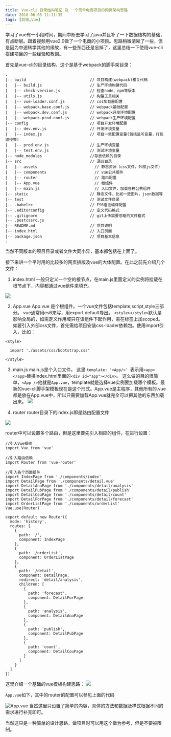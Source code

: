 ```yaml
---
title: Vue-cli 目录结构笔记 及 一个简单电商项目的网页架构思路
date: 2018-06-05 11:11:35
tags: [前端,Vue]
---
```


学习了vue有一小段时间，期间中断去学习了java并且补了一下数据结构的基础，有点断层。跟着视频用vue2.0做了一个电商的小项目。思路稍微清晰了一些，但是因为中途转学其他的缘故，有一些东西还是忘掉了，这里总结一下使用vue-cli搭建项目的一些经验和教训。

首先是vue-cli的目录结构，这个是基于webpack的脚手架目录：

```
.
|-- build                            // 项目构建(webpack)相关代码
|   |-- build.js                     // 生产环境构建代码
|   |-- check-version.js             // 检查node、npm等版本
|   |-- utils.js                     // 构建工具相关
|   |-- vue-loader.conf.js           // css加载器配置
|   |-- webpack.base.conf.js         // webpack基础配置
|   |-- webpack.dev.conf.js          // webpack开发环境配置
|   |-- webpack.prod.conf.js         // webpack生产环境配置
|-- config                           // 项目开发环境配置
|   |-- dev.env.js                   // 开发环境变量
|   |-- index.js                     // 项目一些配置变量(包括监听变量，打包路径等)
|   |-- prod.env.js                  // 生产环境变量
|   |-- test.env.js                  // 测试环境变量
|-- node_modules                     //存放依赖的目录
|-- src                              // 源码目录
|   |-- assets                         // 静态资源（css文件，外部js文件）
|   |-- components                     // vue公共组件
|   |-- router                         // 路由配置
|   |-- App.vue                        // 根组件
|   |-- main.js                        // 入口文件，加载各种公共组件
|-- static                           // 静态文件，比如一些图片，json数据等
|-- test                             // 测试文件目录
|-- .babelrc                         // ES6语法编译配置
|-- .editorconfig                    // 定义代码格式
|-- .gitignore                       // git上传需要忽略的文件格式
|-- .postcssrc.js
|-- README.md                        // 项目说明
|-- index.html                       // 入口页面
|-- package.json                     // 项目基本信息
.
```

当然不同版本的项目目录或者文件大同小异，基本都包括在上面了。

接下来讲一个平时用的比较多的网页排版及vue的大体配置。在此之前先介绍几个文件：

1. index.html
  一般只定义一个空的根节点，在main.js里面定义的实例将挂载在根节点下，内容都通过vue组件来填充。


![](https://raw.githubusercontent.com/homxuwang/homxuwang.github.io/jekyll/images/Vue-cli-目录结构笔记-及-一个简单电商项目的网页架构思路/1.png)

2. App.vue
  App.vue 是个根组件。一个vue文件包括template,script,style三部分。
  vue通常用es6来写，用export default导出。
  `<style></style>`默认是影响全局的，如需定义作用域只在该组件下起作用，需在标签上加scoped。
  如要引入外部css文件，首先需给项目安装css-loader依赖包。使用import引入，比如：
  ```
  <style>

    import './assets/css/bootstrap.css'

  </style>
  ```

3. main.js
  main.js是个入口文件。
  这里:`template: '<App/>' `表示用`<app></app>`替换index.html里面的`<div id="app"></div>`。
  这么做的目的很简单，`<App />`他就是`App.vue`，template就是选择vue实例要加载哪个模板。最新的vue-cli脚手架模板现在是这个形式。App.vue是主程序，其他所有的.vue都是放在App.vue中，所以只需要加载App.vue就完全可以把其他的东西加载出来。
  ![](https://raw.githubusercontent.com/homxuwang/homxuwang.github.io/jekyll/images/Vue-cli-目录结构笔记-及-一个简单电商项目的网页架构思路/2.png)

4. router
  router目录下的index.js即是路由配置文件
  
  ![](https://raw.githubusercontent.com/homxuwang/homxuwang.github.io/jekyll/images/Vue-cli-目录结构笔记-及-一个简单电商项目的网页架构思路/3.png)

  router中可以设置多个路由，但是这里要先引入相应的组件，在进行设置：
  ```
  //引入Vue框架
  import Vue from 'vue'

  //引入路由依赖
  import Router from 'vue-router'

  //引入各个页面组件
  import IndexPage from './components/index'
  import DetailPage from './components/detail.vue'
  import DetailAnaPage from './components/detail/analysis'
  import DetailPubPage from './components/detail/publish'
  import DetailCouPage from './components/detail/count'
  import DetailForPage from './components/detail/forecast'
  import OrderListPage from './components/orderList'
  Vue.use(Router)

  export default new Router({
    mode: 'history',
    routes: [
      {
        path: '/',
        component: IndexPage
      },
      {
        path: '/orderList',
        component: OrderListPage
      },
      {
        path: '/detail',
        component: DetailPage,
        redirect: 'detail/analysis',
        children: [
          {
            path: 'forecast',
            component: DetailForPage
          },
          {
            path: 'analysis',
            component: DetailAnaPage
          },
          {
            path: 'publish',
            component: DetailPubPage
          },
          {
            path: 'count',
            component: DetailCouPage
          }
        ]
      }
    ]
  })
  ```

  这里介绍一个基础的vue模板构建思路：
   ![](https://raw.githubusercontent.com/homxuwang/homxuwang.github.io/jekyll/images/Vue-cli-目录结构笔记-及-一个简单电商项目的网页架构思路/5.png)

  `App.vue`如下，其中的router的配置可以参见上面的代码
  
  ![App.vue](https://raw.githubusercontent.com/homxuwang/homxuwang.github.io/jekyll/images/Vue-cli-目录结构笔记-及-一个简单电商项目的网页架构思路/4.png)
  当然这里只设置了简单的内容，具体的方法和数据及样式根据不同的需求进行补充即可。

  当然这只是一种简单的设计思路，做项目时可以用这个做为参考，但是不要被限制。